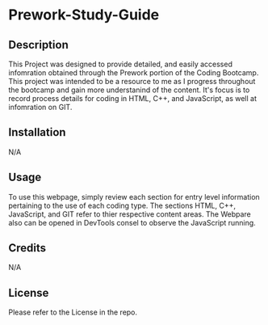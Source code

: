 # Prework-Study-Guide

## Description

This Project was designed to provide detailed, and easily accessed infomration obtained through the Prework portion of the Coding Bootcamp. This project was intended to be a resource to me as I progress throughout the bootcamp and gain more understanind of the content. It's focus is to record process details for coding in HTML, C++, and JavaScript, as well at infomration on GIT.



## Installation

N/A

## Usage

To use this webpage, simply review each section for entry level information pertaining to the use of each coding type. The sections HTML, C++, JavaScript, and GIT refer to thier respective content areas. The Webpare also can be opened in DevTools consel to observe the JavaScript running.


## Credits

N/A

## License

Please refer to the License in the repo.

